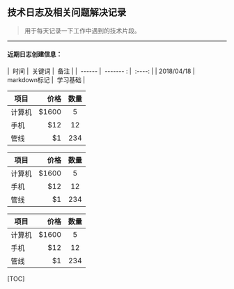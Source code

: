 ## 技术日志及相关问题解决记录

> 用于每天记录一下工作中遇到的技术片段。

---

#### 近期日志创建信息：

|  时间  |  关键词  |  备注  |
|  ------  |  ------- : |  :----:  |
|  2018/04/18  |  markdown标记  |  学习基础  |

| 项目     | 价格   |  数量  |
| -------- | -----:  | :----:  |
| 计算机   | \$1600 |   5     |
| 手机     |   \$12   |   12   |
| 管线     |    \$1    |  234  |

| 项目     | 价格   |  数量  |
| -------- | -----:  | :----:  |
| 计算机   | \$1600 |   5     |
| 手机     |   \$12   |   12   |
| 管线     |    \$1    |  234  |

| 项目     | 价格   |  数量  |
| -------- | -----:  | :----:  |
| 计算机   | \$1600 |   5     |
| 手机     |   \$12   |   12   |
| 管线     |    \$1    |  234  |

[TOC]
